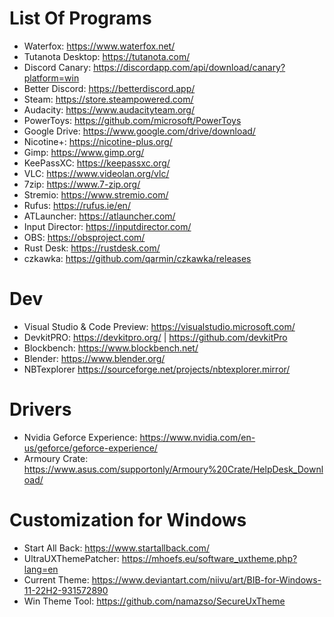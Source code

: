 # List Of Programs 

* Waterfox: https://www.waterfox.net/
* Tutanota Desktop: https://tutanota.com/
* Discord Canary: https://discordapp.com/api/download/canary?platform=win
* Better Discord: https://betterdiscord.app/
* Steam: https://store.steampowered.com/
* Audacity: https://www.audacityteam.org/
* PowerToys: https://github.com/microsoft/PowerToys
* Google Drive: https://www.google.com/drive/download/
* Nicotine+: https://nicotine-plus.org/
* Gimp: https://www.gimp.org/
* KeePassXC: https://keepassxc.org/
* VLC: https://www.videolan.org/vlc/
* 7zip: https://www.7-zip.org/
* Stremio: https://www.stremio.com/
* Rufus: https://rufus.ie/en/
* ATLauncher: https://atlauncher.com/
* Input Director: https://inputdirector.com/
* OBS: https://obsproject.com/
* Rust Desk: https://rustdesk.com/
* czkawka: https://github.com/qarmin/czkawka/releases


# Dev
* Visual Studio & Code Preview: https://visualstudio.microsoft.com/
* DevkitPRO: https://devkitpro.org/ | https://github.com/devkitPro
* Blockbench: https://www.blockbench.net/
* Blender: https://www.blender.org/
* NBTexplorer https://sourceforge.net/projects/nbtexplorer.mirror/



# Drivers
* Nvidia Geforce Experience: https://www.nvidia.com/en-us/geforce/geforce-experience/
* Armoury Crate: https://www.asus.com/supportonly/Armoury%20Crate/HelpDesk_Download/


# Customization for Windows
* Start All Back: https://www.startallback.com/
* UltraUXThemePatcher: https://mhoefs.eu/software_uxtheme.php?lang=en
* Current Theme: https://www.deviantart.com/niivu/art/BIB-for-Windows-11-22H2-931572890
* Win Theme Tool: https://github.com/namazso/SecureUxTheme




